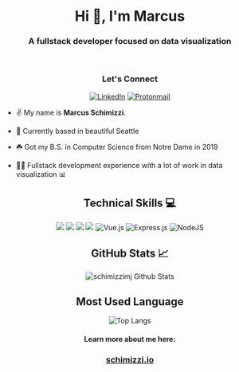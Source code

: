 <div align="center"><h1>Hi 👋, I'm Marcus</h1></div>
<h3 align="center">A fullstack developer focused on data visualization</h3>

<br />

<div align="center">
<h3>Let's Connect</h3>

[![LinkedIn](https://img.shields.io/badge/linkedin-%230077B5.svg?style=for-the-badge&logo=linkedin&logoColor=white)](https://linkedin.com/in/schimizzimj)
[![Protonmail](https://img.shields.io/badge/ProtonMail-8B89CC?style=for-the-badge&logo=protonmail&logoColor=white)](mailto:marcus@schimizzi.io)

</div>

- ✌️ My name is **Marcus Schimizzi**.

- 🌲 Currently based in beautiful Seattle

- ☘️ Got my B.S. in Computer Science from Notre Dame in 2019

- 🧑‍💻 Fullstack development experience with a lot of work in data visualization 📊

<div align="center"><h2> Technical Skills 💻 </h2>

![](https://img.shields.io/badge/javascript-ffff00.svg?style=for-the-badge&logo=javascript&logoColor=000000)
![](https://img.shields.io/badge/html5-%23E34F26.svg?style=for-the-badge&logo=html5&logoColor=white)
![](https://img.shields.io/badge/css3-%231572B6.svg?style=for-the-badge&logo=css3&logoColor=white)
![](https://img.shields.io/badge/react-%2320232a.svg?style=for-the-badge&logo=react&logoColor=%2361DAFB)
![Vue.js](https://img.shields.io/badge/vuejs-%2335495e.svg?style=for-the-badge&logo=vuedotjs&logoColor=%234FC08D)
![Express.js](https://img.shields.io/badge/express.js-%23404d59.svg?style=for-the-badge&logo=express&logoColor=%2361DAFB)
![NodeJS](https://img.shields.io/badge/node.js-6DA55F?style=for-the-badge&logo=node.js&logoColor=white)

</div>

<div align="center">

<h2>GitHub Stats 📈</h2>

![schimizzimj Github Stats](https://github-readme-stats-weld-six-36.vercel.app/api?username=schimizzimj&show_icons=true&theme=transparent&text_color=1F5ABD&title_color=8910A8&icon_color=5435B3)

<h2>Most Used Language</h2>

![Top Langs](https://github-readme-stats-weld-six-36.vercel.app/api/top-langs/?username=schimizzimj&theme=transparent&langs_count=7&text_color=1F5ABD&title_color=8910A8&icon_color=5435B3)

</div>

<!-- <p align='center'><img src='https://visitor-badge.laobi.icu/badge?page_id=schimizzimj'></p> -->

<div align="center">
    <h4>Learn more about me here:</h4>
    <h3><a href="https://schimizzi.io">schimizzi.io</a></h3>
</div>

